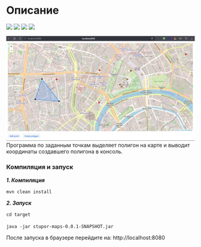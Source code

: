 # Описание

<img src=https://img.shields.io/badge/Vaadin-blue></img>
<img src=https://img.shields.io/badge/Spring--boot-green></img>
<img src=https://img.shields.io/badge/lombok-red></img>
<img src=https://img.shields.io/badge/Java-orange></img>

<img src="screens/2024-06-27_10-58-39.png"></img>
Программа по заданным точкам выделяет полигон на карте и выводит координаты создавшего полигона в консоль.



### Компиляция и запуск

___1. Компиляция___
```
mvn clean install
```

___2. Запуск___

````
cd target

java -jar stupor-maps-0.0.1-SNAPSHOT.jar
````

После запуска в браузере перейдите на: http://localhost:8080